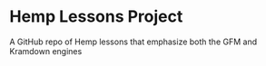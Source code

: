 # Hemp Lessons Project

A GitHub repo of Hemp lessons that emphasize both the GFM and Kramdown engines
